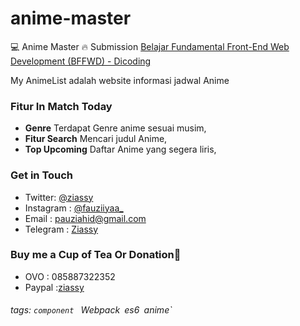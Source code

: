 # anime-master
💻 Anime Master 🔥 Submission [Belajar Fundamental Front-End Web Development (BFFWD) - Dicoding](https://www.dicoding.com/academies/163)

My AnimeList adalah website informasi jadwal Anime 

### Fitur In Match Today 
- __Genre__ Terdapat Genre anime sesuai musim,
- __Fitur Search__ Mencari judul Anime,
- __Top Upcoming__ Daftar Anime yang segera liris,

### Get in Touch 

- Twitter: [@ziassy](https://twitter.com/ZIASSY1)
- Instagram : [@fauziiyaa_](https://www.instagram.com/fauziiyaa_/)
- Email : [pauziahid@gmail.com](mailto:pauziahid@gmail.com)
- Telegram : [Ziassy](https://t.me/ziassy)

### Buy me a Cup of Tea Or Donation🍺

- OVO : 085887322352
- Paypal :[ziassy](https://www.paypal.me/ziassy)


###### tags: `component` ` `Webpack` `es6` `anime`
